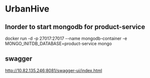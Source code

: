 # UrbanHive

## Inorder to start mongodb for product-service
docker run -d -p 27017:27017 --name mongodb-container -e MONGO_INITDB_DATABASE=product-service mongo

## swagger 
http://10.82.135.246:8081/swagger-ui/index.html